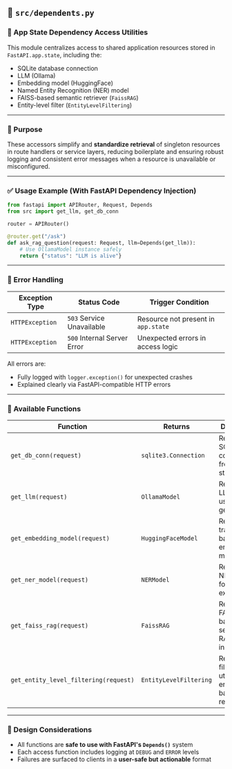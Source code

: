 ## 🧰 `src/dependents.py`

### 🔗 App State Dependency Access Utilities

This module centralizes access to shared application resources stored in `FastAPI.app.state`, including the:

* SQLite database connection
* LLM (Ollama)
* Embedding model (HuggingFace)
* Named Entity Recognition (NER) model
* FAISS-based semantic retriever (`FaissRAG`)
* Entity-level filter (`EntityLevelFiltering`)

---

### 📄 Purpose

These accessors simplify and **standardize retrieval** of singleton resources in route handlers or service layers, reducing boilerplate and ensuring robust logging and consistent error messages when a resource is unavailable or misconfigured.

---

### ✅ Usage Example (With FastAPI Dependency Injection)

```python
from fastapi import APIRouter, Request, Depends
from src import get_llm, get_db_conn

router = APIRouter()

@router.get("/ask")
def ask_rag_question(request: Request, llm=Depends(get_llm)):
    # Use OllamaModel instance safely
    return {"status": "LLM is alive"}
```

---

### 🔐 Error Handling

| Exception Type  | Status Code                 | Trigger Condition                   |
| --------------- | --------------------------- | ----------------------------------- |
| `HTTPException` | `503` Service Unavailable   | Resource not present in `app.state` |
| `HTTPException` | `500` Internal Server Error | Unexpected errors in access logic   |

All errors are:

* Fully logged with `logger.exception()` for unexpected crashes
* Explained clearly via FastAPI-compatible HTTP errors

---

### 🧱 Available Functions

| Function                              | Returns                | Description                                              |
| ------------------------------------- | ---------------------- | -------------------------------------------------------- |
| `get_db_conn(request)`                | `sqlite3.Connection`   | Returns the SQLite connection from app state             |
| `get_llm(request)`                    | `OllamaModel`          | Retrieves the LLM model used for generation              |
| `get_embedding_model(request)`        | `HuggingFaceModel`     | Retrieves the transformer-based embedding model          |
| `get_ner_model(request)`              | `NERModel`             | Returns the NER model for entity extraction              |
| `get_faiss_rag(request)`              | `FaissRAG`             | Retrieves the FAISS-based semantic RAG instance          |
| `get_entity_level_filtering(request)` | `EntityLevelFiltering` | Returns the filtering utility for entity-based retrieval |

---

### 🧼 Design Considerations

* All functions are **safe to use with FastAPI's `Depends()`** system
* Each access function includes logging at `DEBUG` and `ERROR` levels
* Failures are surfaced to clients in a **user-safe but actionable** format
